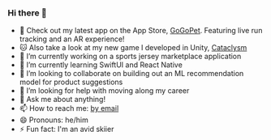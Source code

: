 ### Hi there 👋

- 🐶 Check out my latest app on the App Store, [GoGoPet](https://apps.apple.com/us/app/gogopet/id1616920906). Featuring live run tracking and an AR experience!
- 🐱 Also take a look at my new game I developed in Unity, [Cataclysm](https://simmer.io/@aaronkbutler/cataclysm)
- 🔭 I’m currently working on a sports jersey marketplace application
- 🌱 I’m currently learning SwiftUI and React Native
- 👯 I’m looking to collaborate on building out an ML recommendation model for product suggestions
- 🤔 I’m looking for help with moving along my career
- 💬 Ask me about anything!
- 📫 How to reach me: [by email](mailto:aaronkbutler@icloud.com)
- 😄 Pronouns: he/him
- ⚡ Fun fact: I'm an avid skiier
